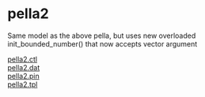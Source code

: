 #  pella2

Same model as the above pella, but uses new overloaded init_bounded_number() that now accepts vector argument

[pella2.ctl][2]  
[pella2.dat][4]  
[pella2.pin][5]  
[pella2.tpl][6]  

[2]: pella2/pella2.ctl
[4]: pella2/pella2.dat
[5]: pella2/pella2.pin
[6]: pella2/pella2.tpl
